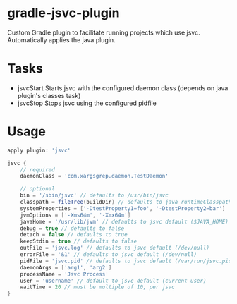 gradle-jsvc-plugin
==================

Custom Gradle plugin to facilitate running projects which use jsvc. Automatically applies the java plugin.

# Tasks
* jsvcStart Starts jsvc with the configured daemon class (depends on java plugin's classes task)
* jsvcStop Stops jsvc using the configured pidfile

# Usage
```groovy
apply plugin: 'jsvc'

jsvc {
	// required
	daemonClass = 'com.xargsgrep.daemon.TestDaemon'

	// optional
	bin = '/sbin/jsvc' // defaults to /usr/bin/jsvc
	classpath = fileTree(buildDir) // defaults to java runtimeClasspath
	systemProperties = ['-DtestProperty1=foo', '-DtestProperty2=bar']
	jvmOptions = ['-Xms64m', '-Xmx64m']
	javaHome = '/usr/lib/jvm' // defaults to jsvc default ($JAVA_HOME)
	debug = true // defaults to false
	detach = false // defaults to true
	keepStdin = true // defaults to false
	outFile = 'jsvc.log' // defaults to jsvc default (/dev/null)
	errorFile = '&1' // defaults to jsvc default (/dev/null)
	pidFile = 'jsvc.pid' // defaults to jsvc default (/var/run/jsvc.pid)
	daemonArgs = ['arg1', 'arg2']
	processName = 'Jsvc Process'
	user = 'username' // default to jsvc default (current user)
	waitTime = 20 // must be multiple of 10, per jsvc
}
```
